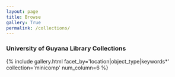 ```yaml
---
layout: page
title: Browse
gallery: True
permalink: /collections/
---
```


### **University of Guyana Library Collections**


{% include gallery.html facet_by='location|object_type|keywords*' collection='minicomp' num_column=6 %}
